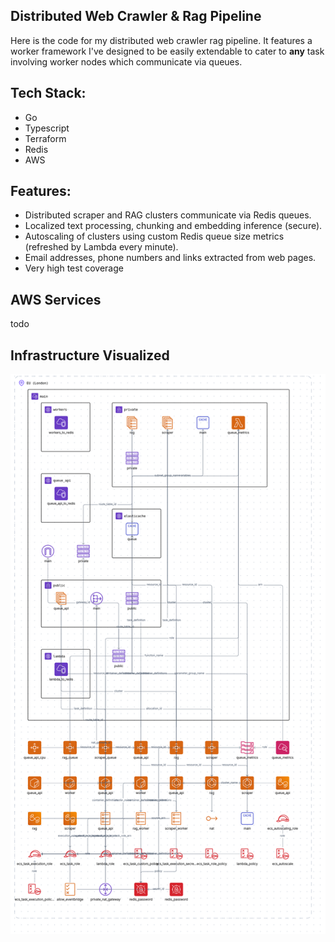 ## Distributed Web Crawler & Rag Pipeline

Here is the code for my distributed web crawler rag pipeline.
It features a worker framework I've designed to be easily extendable to cater to **any** task involving worker nodes which communicate via queues.

## Tech Stack:

- Go
- Typescript
- Terraform
- Redis
- AWS

## Features:

- Distributed scraper and RAG clusters communicate via Redis queues.
- Localized text processing, chunking and embedding inference (secure).
- Autoscaling of clusters using custom Redis queue size metrics (refreshed by Lambda every minute).
- Email addresses, phone numbers and links extracted from web pages.
- Very high test coverage

## AWS Services
todo

## Infrastructure Visualized

![AWS Infrastructure](aws-infra.png)
